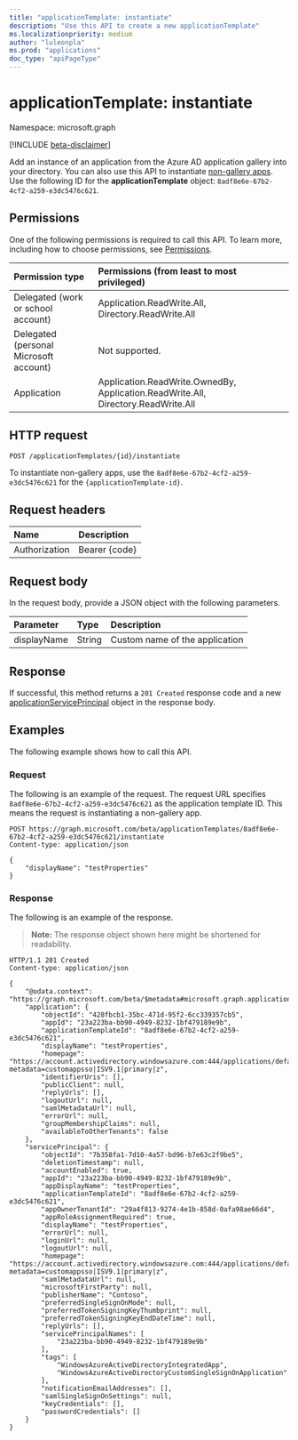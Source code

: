 ```yaml
---
title: "applicationTemplate: instantiate"
description: "Use this API to create a new applicationTemplate"
ms.localizationpriority: medium
author: "luleonpla"
ms.prod: "applications"
doc_type: "apiPageType"
---
```


# applicationTemplate: instantiate

Namespace: microsoft.graph

[!INCLUDE [beta-disclaimer](../../includes/beta-disclaimer.md)]

Add an instance of an application from the Azure AD application gallery into your directory. You can also use this API to instantiate [non-gallery apps](/azure/active-directory/manage-apps/add-non-gallery-app). Use the following ID for the **applicationTemplate** object: `8adf8e6e-67b2-4cf2-a259-e3dc5476c621`.

## Permissions

One of the following permissions is required to call this API. To learn more, including how to choose permissions, see [Permissions](/graph/permissions-reference).

| Permission type                        | Permissions (from least to most privileged) |
|:---------------------------------------|:--------------------------------------------|
| Delegated (work or school account)     | Application.ReadWrite.All, Directory.ReadWrite.All |
| Delegated (personal Microsoft account) | Not supported. |
| Application                            | Application.ReadWrite.OwnedBy, Application.ReadWrite.All, Directory.ReadWrite.All |

## HTTP request

<!-- { "blockType": "ignored" } -->

```http
POST /applicationTemplates/{id}/instantiate
```

To instantiate non-gallery apps, use the `8adf8e6e-67b2-4cf2-a259-e3dc5476c621` for the `{applicationTemplate-id}`.

## Request headers

| Name          | Description   |
|:--------------|:--------------|
| Authorization | Bearer {code} |

## Request body

In the request body, provide a JSON object with the following parameters.

| Parameter    | Type        | Description |
|:-------------|:------------|:------------|
|displayName|String|Custom name of the application|

## Response

If successful, this method returns a `201 Created` response code and a new [applicationServicePrincipal](../resources/applicationserviceprincipal.md) object in the response body.

## Examples

The following example shows how to call this API.

### Request

The following is an example of the request. The request URL specifies `8adf8e6e-67b2-4cf2-a259-e3dc5476c621` as the application template ID. This means the request is instantiating a non-gallery app.

<!-- {
  "blockType": "request",
  "name": "applicationtemplate_instantiate"
}-->

```http
POST https://graph.microsoft.com/beta/applicationTemplates/8adf8e6e-67b2-4cf2-a259-e3dc5476c621/instantiate
Content-type: application/json

{
    "displayName": "testProperties"
}
```

### Response

The following is an example of the response.

> **Note:** The response object shown here might be shortened for readability. 

<!-- {
  "blockType": "response",
  "truncated": true,
  "@odata.type": "microsoft.graph.applicationServicePrincipal"
} -->

```http
HTTP/1.1 201 Created
Content-type: application/json

{
    "@odata.context": "https://graph.microsoft.com/beta/$metadata#microsoft.graph.applicationServicePrincipal",
    "application": {
        "objectId": "428fbcb1-35bc-471d-95f2-6cc339357cb5",
        "appId": "23a223ba-bb90-4949-8232-1bf479189e9b",
        "applicationTemplateId": "8adf8e6e-67b2-4cf2-a259-e3dc5476c621",
        "displayName": "testProperties",
        "homepage": "https://account.activedirectory.windowsazure.com:444/applications/default.aspx?metadata=customappsso|ISV9.1|primary|z",
        "identifierUris": [],
        "publicClient": null,
        "replyUrls": [],
        "logoutUrl": null,
        "samlMetadataUrl": null,
        "errorUrl": null,
        "groupMembershipClaims": null,
        "availableToOtherTenants": false
    },
    "servicePrincipal": {
        "objectId": "7b358fa1-7d10-4a57-bd96-b7e63c2f9be5",
        "deletionTimestamp": null,
        "accountEnabled": true,
        "appId": "23a223ba-bb90-4949-8232-1bf479189e9b",
        "appDisplayName": "testProperties",
        "applicationTemplateId": "8adf8e6e-67b2-4cf2-a259-e3dc5476c621",
        "appOwnerTenantId": "29a4f813-9274-4e1b-858d-0afa98ae66d4",
        "appRoleAssignmentRequired": true,
        "displayName": "testProperties",
        "errorUrl": null,
        "loginUrl": null,
        "logoutUrl": null,
        "homepage": "https://account.activedirectory.windowsazure.com:444/applications/default.aspx?metadata=customappsso|ISV9.1|primary|z",
        "samlMetadataUrl": null,
        "microsoftFirstParty": null,
        "publisherName": "Contoso",
        "preferredSingleSignOnMode": null,
        "preferredTokenSigningKeyThumbprint": null,
        "preferredTokenSigningKeyEndDateTime": null,
        "replyUrls": [],
        "servicePrincipalNames": [
            "23a223ba-bb90-4949-8232-1bf479189e9b"
        ],
        "tags": [
            "WindowsAzureActiveDirectoryIntegratedApp",
            "WindowsAzureActiveDirectoryCustomSingleSignOnApplication"
        ],
        "notificationEmailAddresses": [],
        "samlSingleSignOnSettings": null,
        "keyCredentials": [],
        "passwordCredentials": []
    }
}
```

<!-- uuid: 16cd6b66-4b1a-43a1-adaf-3a886856ed98
2019-02-04 14:57:30 UTC -->
<!-- {
  "type": "#page.annotation",
  "description": "applicationTemplate: instantiate",
  "keywords": "",
  "section": "documentation",
  "tocPath": ""
}-->

